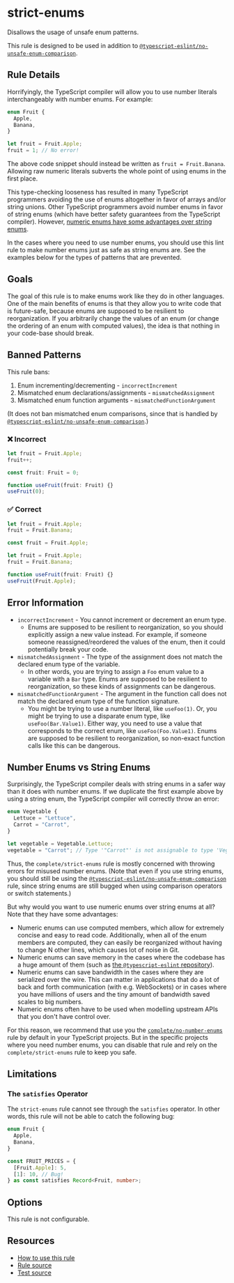 # strict-enums

Disallows the usage of unsafe enum patterns.

<!-- end auto-generated rule header -->

This rule is designed to be used in addition to [`@typescript-eslint/no-unsafe-enum-comparison`](https://typescript-eslint.io/rules/no-unsafe-enum-comparison).

## Rule Details

Horrifyingly, the TypeScript compiler will allow you to use number literals interchangeably with number enums. For example:

```ts
enum Fruit {
  Apple,
  Banana,
}

let fruit = Fruit.Apple;
fruit = 1; // No error!
```

The above code snippet should instead be written as `fruit = Fruit.Banana`. Allowing raw numeric literals subverts the whole point of using enums in the first place.

This type-checking looseness has resulted in many TypeScript programmers avoiding the use of enums altogether in favor of arrays and/or string unions. Other TypeScript programmers avoid number enums in favor of string enums (which have better safety guarantees from the TypeScript compiler). However, [numeric enums have some advantages over string enums](#number-enums-vs-string-enums).

In the cases where you need to use number enums, you should use this lint rule to make number enums just as safe as string enums are. See the examples below for the types of patterns that are prevented.

## Goals

The goal of this rule is to make enums work like they do in other languages. One of the main benefits of enums is that they allow you to write code that is future-safe, because enums are supposed to be resilient to reorganization. If you arbitrarily change the values of an enum (or change the ordering of an enum with computed values), the idea is that nothing in your code-base should break.

## Banned Patterns

This rule bans:

1. Enum incrementing/decrementing - `incorrectIncrement`
1. Mismatched enum declarations/assignments - `mismatchedAssignment`
1. Mismatched enum function arguments - `mismatchedFunctionArgument`

(It does not ban mismatched enum comparisons, since that is handled by [`@typescript-eslint/no-unsafe-enum-comparison`](https://typescript-eslint.io/rules/no-unsafe-enum-comparison).)

<!--tabs-->

### ❌ Incorrect

```ts
let fruit = Fruit.Apple;
fruit++;
```

```ts
const fruit: Fruit = 0;
```

```ts
function useFruit(fruit: Fruit) {}
useFruit(0);
```

### ✅ Correct

```ts
let fruit = Fruit.Apple;
fruit = Fruit.Banana;
```

```ts
const fruit = Fruit.Apple;
```

```ts
let fruit = Fruit.Apple;
fruit = Fruit.Banana;
```

```ts
function useFruit(fruit: Fruit) {}
useFruit(Fruit.Apple);
```

## Error Information

- `incorrectIncrement` - You cannot increment or decrement an enum type.
  - Enums are supposed to be resilient to reorganization, so you should explicitly assign a new value instead. For example, if someone someone reassigned/reordered the values of the enum, then it could potentially break your code.
- `mismatchedAssignment` - The type of the assignment does not match the declared enum type of the variable.
  - In other words, you are trying to assign a `Foo` enum value to a variable with a `Bar` type. Enums are supposed to be resilient to reorganization, so these kinds of assignments can be dangerous.
- `mismatchedFunctionArgument` - The argument in the function call does not match the declared enum type of the function signature.
  - You might be trying to use a number literal, like `useFoo(1)`. Or, you might be trying to use a disparate enum type, like `useFoo(Bar.Value1)`. Either way, you need to use a value that corresponds to the correct enum, like `useFoo(Foo.Value1)`. Enums are supposed to be resilient to reorganization, so non-exact function calls like this can be dangerous.

## Number Enums vs String Enums

Surprisingly, the TypeScript compiler deals with string enums in a safer way than it does with number enums. If we duplicate the first example above by using a string enum, the TypeScript compiler will correctly throw an error:

```ts
enum Vegetable {
  Lettuce = "Lettuce",
  Carrot = "Carrot",
}

let vegetable = Vegetable.Lettuce;
vegetable = "Carrot"; // Type '"Carrot"' is not assignable to type 'Vegetable'.
```

Thus, the `complete/strict-enums` rule is mostly concerned with throwing errors for misused number enums. (Note that even if you use string enums, you should still be using the [`@typescript-eslint/no-unsafe-enum-comparison`](https://typescript-eslint.io/rules/no-unsafe-enum-comparison) rule, since string enums are still bugged when using comparison operators or switch statements.)

But why would you want to use numeric enums over string enums at all? Note that they have some advantages:

- Numeric enums can use computed members, which allow for extremely concise and easy to read code. Additionally, when all of the enum members are computed, they can easily be reorganized without having to change N other lines, which causes lot of noise in Git.
- Numeric enums can save memory in the cases where the codebase has a huge amount of them (such as [the `@typescript-eslint` repository](https://github.com/typescript-eslint/typescript-eslint/)).
- Numeric enums can save bandwidth in the cases where they are serialized over the wire. This can matter in applications that do a lot of back and forth communication (with e.g. WebSockets) or in cases where you have millions of users and the tiny amount of bandwidth saved scales to big numbers.
- Numeric enums often have to be used when modelling upstream APIs that you don't have control over.

For this reason, we recommend that use you the [`complete/no-number-enums`](no-number-enums.md) rule by default in your TypeScript projects. But in the specific projects where you need number enums, you can disable that rule and rely on the `complete/strict-enums` rule to keep you safe.

## Limitations

### The `satisfies` Operator

The `strict-enums` rule cannot see through the `satisfies` operator. In other words, this rule will not be able to catch the following bug:

```ts
enum Fruit {
  Apple,
  Banana,
}

const FRUIT_PRICES = {
  [Fruit.Apple]: 5,
  [1]: 10, // Bug!
} as const satisfies Record<Fruit, number>;
```

## Options

This rule is not configurable.

## Resources

- [How to use this rule](https://complete-ts.github.io/eslint-plugin-complete)
- [Rule source](https://github.com/complete-ts/complete/blob/main/packages/eslint-plugin-complete/src/rules/strict-enums.ts)
- [Test source](https://github.com/complete-ts/complete/blob/main/packages/eslint-plugin-complete/tests/rules/strict-enums.test.ts)

